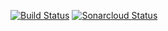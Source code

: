 
[![Build Status](https://travis-ci.org/Wathis/fraude-gftm.png?branch=master)](https://travis-ci.org/Wathis/fraude-gftm})
[![Sonarcloud Status](https://sonarcloud.io/api/project_badges/measure?project=org.fraude:fraude-imt&metric=alert_status)](https://sonarcloud.io/dashboard?id=org.fraude:fraude-imt)
